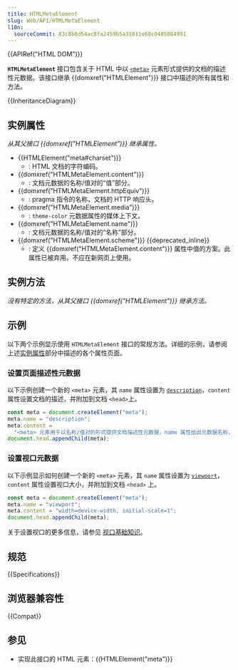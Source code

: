 ```yaml
---
title: HTMLMetaElement
slug: Web/API/HTMLMetaElement
l10n:
  sourceCommit: 83c8b8d54ac8fa2459b5a31011e68c0485084991
---
```


{{APIRef("HTML DOM")}}

**`HTMLMetaElement`** 接口包含关于 HTML 中以 [`<meta>`](/zh-CN/docs/Web/HTML/Element/meta) 元素形式提供的文档的描述性元数据。该接口继承 {{domxref("HTMLElement")}} 接口中描述的所有属性和方法。

{{InheritanceDiagram}}

## 实例属性

_从其父接口 {{domxref("HTMLElement")}} 继承属性。_

- {{HTMLElement("meta#charset")}}
  - : HTML 文档的字符编码。
- {{domxref("HTMLMetaElement.content")}}
  - : 文档元数据的名称/值对的“值”部分。
- {{domxref("HTMLMetaElement.httpEquiv")}}
  - : pragma 指令的名称，文档的 HTTP 响应头。
- {{domxref("HTMLMetaElement.media")}}
  - : `theme-color` 元数据属性的媒体上下文。
- {{domxref("HTMLMetaElement.name")}}
  - : 文档元数据的名称/值对的“名称”部分。
- {{domxref("HTMLMetaElement.scheme")}} {{deprecated_inline}}
  - : 定义 {{domxref("HTMLMetaElement.content")}} 属性中值的方案。此属性已被弃用，不应在新网页上使用。

## 实例方法

_没有特定的方法，从其父接口 {{domxref("HTMLElement")}} 继承方法。_

## 示例

以下两个示例显示使用 `HTMLMetaElement` 接口的常规方法。详细的示例，请参阅上述[实例属性](#实例属性)部分中描述的各个属性页面。

### 设置页面描述性元数据

以下示例创建一个新的 `<meta>` 元素，其 `name` 属性设置为 [`description`](/zh-CN/docs/Web/HTML/Element/meta/name#standard_metadata_names_defined_in_the_html_specification)，`content` 属性设置文档的描述，并附加到文档 `<head>`上。

```js
const meta = document.createElement("meta");
meta.name = "description";
meta.content =
  "<meta> 元素用于以名称/值对的形式提供文档描述性元数据，name 属性给出元数据名称，content 属性给出其值。";
document.head.appendChild(meta);
```

### 设置视口元数据

以下示例显示如何创建一个新的 `<meta>` 元素，其 `name` 属性设置为 [`viewport`](/zh-CN/docs/Web/HTML/Element/meta/name#standard_metadata_names_defined_in_other_specifications)，`content` 属性设置视口大小，并附加到文档 `<head>` 上。

```js
const meta = document.createElement("meta");
meta.name = "viewport";
meta.content = "width=device-width, initial-scale=1";
document.head.appendChild(meta);
```

关于设置视口的更多信息，请参见 [视口基础知识](/zh-CN/docs/Web/HTML/Viewport_meta_tag#viewport_basics)。

## 规范

{{Specifications}}

## 浏览器兼容性

{{Compat}}

## 参见

- 实现此接口的 HTML 元素：{{HTMLElement("meta")}}
